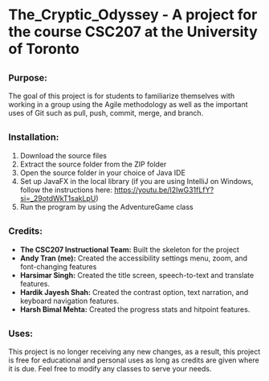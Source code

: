 # The_Cryptic_Odyssey - A project for the course CSC207 at the University of Toronto

## 	<sub> Purpose: </sub> 
  The goal of this project is for students to familiarize themselves with working in a group using the Agile methodology as well as the important uses of Git such as pull, push, commit, merge, and branch. 

## 	<sub> Installation:	</sub>
  1. Download the source files
  2. Extract the source folder from the ZIP folder
  3. Open the source folder in your choice of Java IDE
  4. Set up JavaFX in the local library (if you are using IntelliJ on Windows, follow the instructions here: https://youtu.be/I2IwG31fLfY?si=_29otdWkT1sakLpU)
  6. Run the program by using the AdventureGame class

## <sub> Credits: </sub>
  - **The CSC207 Instructional Team:** Built the skeleton for the project
  - **Andy Tran (me):** Created the accessibility settings menu, zoom, and font-changing features
  - **Harsimar Singh:** Created the title screen, speech-to-text and translate features.
  - **Hardik Jayesh Shah:** Created the contrast option, text narration, and keyboard navigation features.
  - **Harsh Bimal Mehta:** Created the progress stats and hitpoint features.

## <sub> Uses: </sub>
  This project is no longer receiving any new changes, as a result, this project is free for educational and personal uses as long as credits are given where it is due. Feel free to modify any classes to serve your needs.
